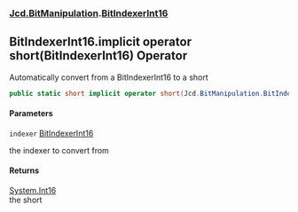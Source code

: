 ### [Jcd.BitManipulation](Jcd.BitManipulation.md 'Jcd.BitManipulation').[BitIndexerInt16](Jcd.BitManipulation.BitIndexerInt16.md 'Jcd.BitManipulation.BitIndexerInt16')

## BitIndexerInt16.implicit operator short(BitIndexerInt16) Operator

Automatically convert from a BitIndexerInt16 to a short

```csharp
public static short implicit operator short(Jcd.BitManipulation.BitIndexerInt16 indexer);
```

#### Parameters

<a name='Jcd.BitManipulation.BitIndexerInt16.op_Implicitshort(Jcd.BitManipulation.BitIndexerInt16).indexer'></a>

`indexer` [BitIndexerInt16](Jcd.BitManipulation.BitIndexerInt16.md 'Jcd.BitManipulation.BitIndexerInt16')

the indexer to convert from

#### Returns

[System.Int16](https://docs.microsoft.com/en-us/dotnet/api/System.Int16 'System.Int16')  
the short